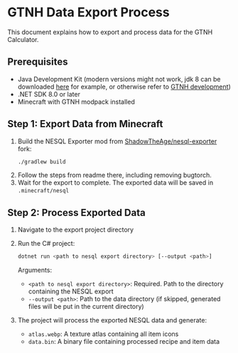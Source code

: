 # GTNH Data Export Process

This document explains how to export and process data for the GTNH Calculator.

## Prerequisites

- Java Development Kit (modern versions might not work, jdk 8 can be downloaded [here](https://www.openlogic.com/openjdk-downloads) for example, or otherwise refer to [GTNH development](https://gtnh.miraheze.org/wiki/Development))
- .NET SDK 8.0 or later
- Minecraft with GTNH modpack installed

## Step 1: Export Data from Minecraft

1. Build the NESQL Exporter mod from [ShadowTheAge/nesql-exporter](https://github.com/ShadowTheAge/nesql-exporter) fork:
   ```bash
   ./gradlew build
   ```
2. Follow the steps from readme there, including removing bugtorch.
3. Wait for the export to complete. The exported data will be saved in `.minecraft/nesql`

## Step 2: Process Exported Data

1. Navigate to the export project directory
2. Run the C# project:
   ```bash
   dotnet run <path to nesql export directory> [--output <path>]
   ```
   Arguments:
   - `<path to nesql export directory>`: Required. Path to the directory containing the NESQL export
   - `--output <path>`: Path to the data directory (if skipped, generated files will be put in the current directory)

3. The project will process the exported NESQL data and generate:
   - `atlas.webp`: A texture atlas containing all item icons
   - `data.bin`: A binary file containing processed recipe and item data